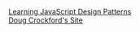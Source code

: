 [Learning JavaScript Design Patterns](https://addyosmani.com/resources/essentialjsdesignpatterns/book/)  
[Doug Crockford's Site](https://www.crockford.com/)